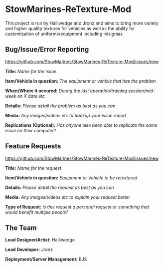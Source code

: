 # StowMarines-ReTexture-Mod
This project is run by Halliwedge and Jronz and aims to bring more variety and higher quality textures for vehicles as well as the ability for customization of uniforms/equipment including inisignias

## Bug/Issue/Error Reporting
https://github.com/StowMarines/StowMarines-ReTexture-Mod/issues/new

**Title:** _Name for the issue_

**Item/Vehicle in question:** _The equipment or vehicle that has the problem_

**When/Where it occured:** _During the last operation/training session/mid-week on X date etc_

**Details:** _Please detail the problem as best as you can_

**Media:** _Any images/videos etc to backup your issue report_

**Replications (Optional):** _Has anyone else been able to replicate the same issue on their computer?_


## Feature Requests
https://github.com/StowMarines/StowMarines-ReTexture-Mod/issues/new

**Title:** _Name for the request_

**Item/Vehicle in question:** _Equipment or Vehicle to be retextured_

**Details:** _Please detail the request as best as you can_

**Media:** _Any images/videos etc to explain your request better_

**Type of Request:** _Is this request a personal request or something that would benefit multiple people?_

## The Team

**Lead Designer/Artist:** Halliwedge

**Lead Developer:** Jronz

**Deployment/Server Management:** BJS
